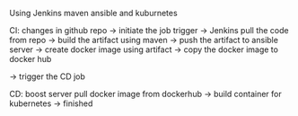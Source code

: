 Using Jenkins maven ansible and kuburnetes

CI:
changes in github repo -> initiate the job trigger -> Jenkins pull the code from repo ->
build the artifact using maven -> push the artifact to ansible server -> create docker image using artifact -> copy the docker image to docker hub

-> trigger the CD job

CD:
boost server pull docker image from dockerhub -> build container for kubernetes -> finished